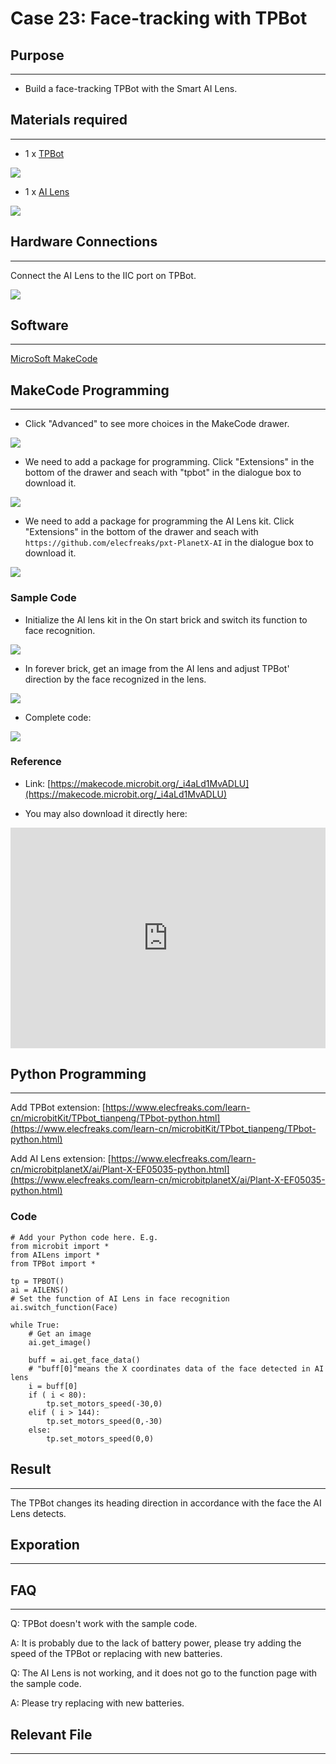 # Case 23: Face-tracking with TPBot

## Purpose
---
- Build a face-tracking TPBot with the Smart AI Lens.

## Materials required
---

- 1 x [TPBot](https://www.elecfreaks.com/tpbot.html)

![](./images/TPBot_tianpeng_case_20_01.png)

- 1 x  [AI Lens](https://www.elecfreaks.com/elecfreaks-smart-ai-lens-kit.html)

![](./images/TPBot_tianpeng_case_20_02.png)





## Hardware Connections
---
Connect the AI Lens to the IIC port on TPBot. 

![](./images/TPBot_tianpeng_case_20_03.png)

## Software 
---

[MicroSoft MakeCode](https://makecode.microbit.org/#)


## MakeCode Programming
---


- Click "Advanced" to see more choices in the MakeCode drawer. 

![](./images/TPBot_tianpeng_case_20_04.png)

- We need to add a package for programming. Click "Extensions" in the bottom of the drawer and seach with "tpbot" in the dialogue box to download it.  

![](./images/TPBot_tianpeng_case_20_05.png)

- We need to add a package for programming the AI Lens kit. Click "Extensions" in the bottom of the drawer and seach with `https://github.com/elecfreaks/pxt-PlanetX-AI` in the dialogue box to download it.  

![](./images/TPBot_tianpeng_case_20_06.png)



### Sample Code

- Initialize the AI lens kit in the On start brick and switch its function to face recognition. 

![](./images/TPBot_tianpeng_case_23_07.png)

- In forever brick, get an image from the AI lens and adjust TPBot' direction by the face recognized in the lens. 

![](./images/TPBot_tianpeng_case_23_08.png)

- Complete code:

![](./images/TPBot_tianpeng_case_23_09.png)



### Reference
- Link: [https://makecode.microbit.org/_i4aLd1MvADLU](https://makecode.microbit.org/_i4aLd1MvADLU)

- You may also download it directly here:

<div style="position:relative;height:0;padding-bottom:70%;overflow:hidden;"><iframe style="position:absolute;top:0;left:0;width:100%;height:100%;" src="https://makecode.microbit.org/#pub:_i4aLd1MvADLU" frameborder="0" sandbox="allow-popups allow-forms allow-scripts allow-same-origin"></iframe></div>  



## Python Programming
---
Add TPBot extension: [https://www.elecfreaks.com/learn-cn/microbitKit/TPbot_tianpeng/TPbot-python.html](https://www.elecfreaks.com/learn-cn/microbitKit/TPbot_tianpeng/TPbot-python.html)

Add AI Lens extension: [https://www.elecfreaks.com/learn-cn/microbitplanetX/ai/Plant-X-EF05035-python.html](https://www.elecfreaks.com/learn-cn/microbitplanetX/ai/Plant-X-EF05035-python.html)

### Code

```
# Add your Python code here. E.g.
from microbit import *
from AILens import *
from TPBot import *

tp = TPBOT()
ai = AILENS()
# Set the function of AI Lens in face recognition
ai.switch_function(Face)

while True:
    # Get an image
    ai.get_image()

    buff = ai.get_face_data()
    # "buff[0]"means the X coordinates data of the face detected in AI lens
    i = buff[0]
    if ( i < 80):
        tp.set_motors_speed(-30,0)  
    elif ( i > 144):
        tp.set_motors_speed(0,-30)
    else:
        tp.set_motors_speed(0,0)
```

## Result
---
The TPBot changes its heading direction in accordance with the face the AI Lens detects. 

## Exporation
---


## FAQ
---

Q: TPBot doesn't work with the sample code. 

A: It is probably due to the lack of battery power, please try adding the speed of the TPBot or replacing with new batteries. 

Q: The AI Lens is not working,  and it does not go to the function page with the sample code. 

A: Please try replacing with new batteries. 

## Relevant File
---

